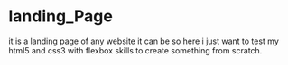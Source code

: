 # landing_Page
it is a landing page of any website it can be
so here i just want to test my html5 and css3 with flexbox skills to create something from scratch.
